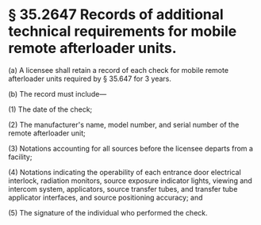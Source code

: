 # § 35.2647   Records of additional technical requirements for mobile remote afterloader units.

(a) A licensee shall retain a record of each check for mobile remote afterloader units required by § 35.647 for 3 years. 


(b) The record must include— 


(1) The date of the check; 


(2) The manufacturer's name, model number, and serial number of the remote afterloader unit; 


(3) Notations accounting for all sources before the licensee departs from a facility; 


(4) Notations indicating the operability of each entrance door electrical interlock, radiation monitors, source exposure indicator lights, viewing and intercom system, applicators, source transfer tubes, and transfer tube applicator interfaces, and source positioning accuracy; and 


(5) The signature of the individual who performed the check. 




